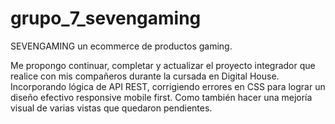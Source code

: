 # grupo_7_sevengaming
SEVENGAMING un ecommerce de productos gaming.

Me propongo continuar, completar y actualizar el proyecto integrador que realice con mis compañeros durante la cursada en Digital House. 
Incorporando lógica de API REST, corrigiendo errores en CSS para lograr un diseño efectivo responsive mobile first.
Como también hacer una mejoría visual de varias vistas que quedaron pendientes.
